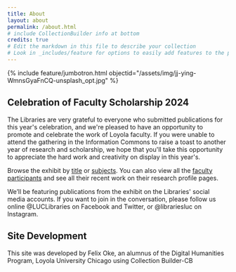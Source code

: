 ```yaml
---
title: About
layout: about
permalink: /about.html
# include CollectionBuilder info at bottom
credits: true
# Edit the markdown in this file to describe your collection
# Look in _includes/feature for options to easily add features to the page
---
```


{% include feature/jumbotron.html objectid="/assets/img/jj-ying-WmnsGyaFnCQ-unsplash_opt.jpg" %}

## Celebration of Faculty Scholarship 2024

The Libraries are very grateful to everyone who submitted publications for this year's celebration, and we're pleased to have an opportunity to promote and celebrate the work of Loyola faculty.  If you were unable to attend the gathering in the Information Commons to raise a toast to another year of research and scholarship, we hope that you'll take this opportunity to appreciate the hard work and creativity on display in this year's.

Browse the exhibit by [title](/browse.html) or [subjects](/subjects.html). You can also view all the [faculty participants](/faculty.html) and see all their recent work on their research profile pages.

We’ll  be featuring publications from the exhibit on the Libraries' social media accounts. If you want to join in the conversation, please follow us online @LUCLibraries on Facebook and Twitter, or @librariesluc on Instagram.

## Site Development
This site was developed by Felix Oke, an alumnus of the Digital Humanities Program, Loyola University Chicago using Collection Builder-CB

